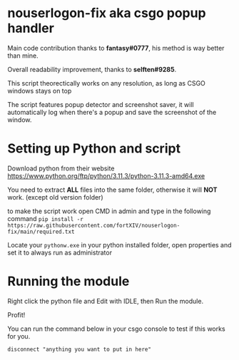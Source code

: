# nouserlogon-fix aka csgo popup handler

Main code contribution thanks to **fantasy#0777**, his method is way better than mine.

Overall readability improvement, thanks to **selften#9285**.

This script theorectically works on any resolution, as long as CSGO windows stays on top

The script features popup detector and screenshot saver, it will automatically log when there's a popup and save the screenshot of the window.

# Setting up Python and script

Download python from their website
https://www.python.org/ftp/python/3.11.3/python-3.11.3-amd64.exe

You need to extract **ALL** files into the same folder, otherwise it will **NOT** work. (except old version folder)

to make the script work open CMD in admin and type in the following command `pip install -r https://raw.githubusercontent.com/fortXIV/nouserlogon-fix/main/required.txt`

Locate your `pythonw.exe` in your python installed folder, open properties and set it to always run as administrator

# Running the module

Right click the python file and Edit with IDLE, then Run the module.

Profit!

You can run the command below in your csgo console to test if this works for you.
```
disconnect "anything you want to put in here"
```
